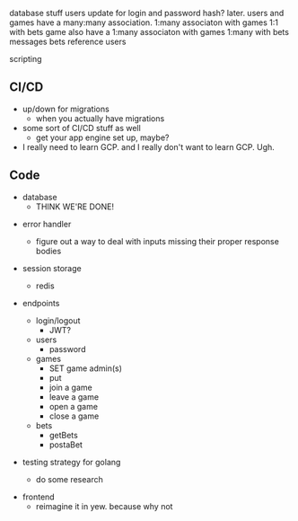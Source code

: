 database stuff
users
update for login and password hash? later.
users and games have a many:many association.
1:many associaton with games
1:1 with bets
game
also have a 1:many associaton with games
1:many with bets
messages
bets
reference users

scripting

## CI/CD

- up/down for migrations
  - when you actually have migrations
- some sort of CI/CD stuff as well
  - get your app engine set up, maybe?
- I really need to learn GCP. and I really don't want to learn GCP. Ugh.

## Code

- database
  - THINK WE'RE DONE!

* error handler

  - figure out a way to deal with inputs missing their proper response bodies

* session storage

  - redis

* endpoints
  - login/logout
    - JWT?
  - users
    - password
  - games
    - SET game admin(s)
    - put
    - join a game
    - leave a game
    - open a game
    - close a game
  - bets
    - getBets
    - postaBet
* testing strategy for golang
  - do some research

- frontend
  - reimagine it in yew. because why not
